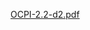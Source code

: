 [OCPI-2.2-d2.pdf](file:///D:/school/year_three/first_period/pid/e-movility/OCPI-2.2-d2.pdf#page=62&zoom=100,0,517)



